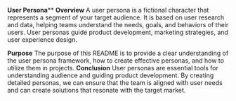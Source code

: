 **User Persona****
**Overview**
A user persona is a fictional character that represents a segment of your target audience. It is based on user research and data, helping teams understand the needs, goals, and behaviors of their users. User personas guide product development, marketing strategies, and user experience design.

**Purpose**
The purpose of this README is to provide a clear understanding of the user persona framework, how to create effective personas, and how to utilize them in projects.
**Conclusion**
User personas are essential tools for understanding audience and guiding product development. By creating detailed personas, we can ensure that the team is aligned with user needs and can create solutions that resonate with the target market.

